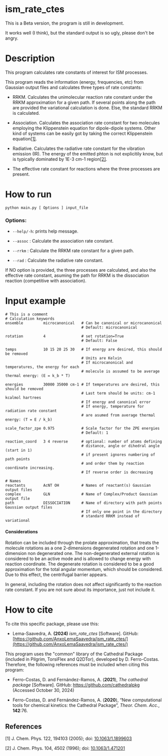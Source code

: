 # ism_rate_ctes

This is a Beta version, the program is still in development. 

It works well (I think), but the standard output is so ugly, please don't be angry.



# Description

This program calculates rate constants of interest for ISM processes.

This program reads the information (energy, frequencies, etc) from Gaussian
output files and calculates three types of rate constants:

  - RRKM. Calculates the unimolecular reaction rate constant
    under the RRKM approximation for a given path.
    If several points along the path are provided
    the variational calculation is done. Else, the
    standard RRKM is calculated.

  - Association. Calculates the association rate constant for
    two molecules employing the Klippenstein equation for
    dipole-dipole systems. Other kind of systems can be easily
    got by taking the correct Klippenstein equation[[1]](#longRangeInteractions).
    
  - Radiative. Calculates the radiative rate constant
    for the vibration emission (IR). The energy of the
    emitted phton is not explicitily know, but is
    typically dominated by 1E-3 cm-1 region[[2]](#radiation).

  - The effective rate constant for reactions where the
    three processes are present.
    

# How to run
```python main.py [ Options ] input_file```

### Options:
  - ```--help/-h```: prints help message.
  
  - ```--assoc```  : Calculate the association rate constant.
  
  - ```--rrkm```   : Calculate the RRKM rate constant for a given path.
  
  - ```--rad```    : Calculate the radiative rate constant.

If NO option is provided, the three processes are calculated,
and also the effective rate constant, asuming the path for RRKM is
the dissociation reaction (competitive with association).

# Input example
```
# This is a comment
# Calculation keywords
ensemble         microcanonical   # Can be canonical or microcanonical
                                  # Default: microcanonical

rotation         4                # set rotation=True
                                  # Default: False 

temps            10 15 20 25 30   # If energy are desired, this should be removed
                                  # Units are Kelvin
                                  # If microcanonical and temperatures, the energy for each
                                  # molecule is assumed to be average thermal energy: (E = k_b * T)
 
energies         30000 35000 cm-1 # If temperatures are desired, this should be removed
                                  # Last term should be units: cm-1 kcalmol hartrees
                                  # If energy and canonical error
                                  # If energy, temperature for radiation rate constant
                                  # are asumed from average thermal energy: (T = E / k_b)

scale_factor_zpe 0.975            # Scale factor for the ZPE energies
                                  # Default: 1

reaction_coord   3 4 reverse      # optional: number of atoms defining
                                  # distance, angle or dihedral angle (start in 1)
                                  # if present ignores numbering of path points
                                  # and order them by reaction coordinate increasing. 
                                  # If reverse order is decreasing

# Names                                 
reactants        AcNT OH          # Names of reactant(s) Gaussian output files
complex          GLN              # Name of Complex/Product Gaussian output file
path             DISSOCIATION     # Name of directory with path points Gaussian output files
                                  # If only one point in the directory
                                  # standard RRKM instead of variational
```

#### Considerations
Rotation can be included through the prolate approximation,
that treats the molecule rotations as a one 2-dimensions degenerated
rotation and one 1-dimension non degenerated one. The non-degenerated
external rotation is considered to be an active mode and is allowed to 
change energy with reaction coordinate. The degenerate rotation is considered
to be a good approximation for the total angular momentum, which should be considered.
Due to this effect, the centrifugal barrier appears.

In general, including the rotation does not affect significantly to the reaction rate constant.
If you are not sure about its importance, just not include it.


# How to cite
To cite this specific package, please use this:

- Lema-Saavedra, A. **(2024)** *ism_rate_ctes* [Software]. GitHub: [https://github.com/AnxoLemaSaavedra/ism_rate_ctes/](https://github.com/AnxoLemaSaavedra/ism_rate_ctes/)

This program uses the "common" library of the Cathedral Package (included in Pilgrim, TorsiFlex and Q2DTor),
developed by D. Ferro-Costas. Therefore, the following references must be included when citing this program:

- Ferro-Costas, D. and Fernández-Ramos, A. (**2021**), *The cathedral package* [Software]. GitHub: [https://​github.​com/​cathe​dralp​kg](https://​github.​com/​cathe​dralp​kg) (Accessed October 30, 2024)

- Ferro-Costas, D. and Fernández-Ramos, A. (**2020**), “New computational tools for chemical kinetics: the Cathedral Package”, *Theor. Chem. Acc.*, **142**:76.




## References

<a id="longRangeInteractions">[1]</a>
J. Chem. Phys. 122, 194103 (2005); doi: [10.1063/1.1899603](https://doi.org/10.1063/1.1899603)

<a id="radiation">[2]</a> 
J. Chem. Phys. 104, 4502 (1996); doi: [10.1063/1.471201](https://doi.org/10.1063/1.471201)
